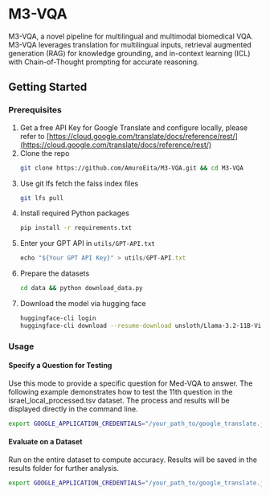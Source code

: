 # M3-VQA
M3-VQA, a novel pipeline for multilingual and multimodal biomedical VQA. M3-VQA leverages translation for multilingual inputs, retrieval augmented generation (RAG) for knowledge grounding, and in-context learning (ICL) with Chain-of-Thought prompting for accurate reasoning. 

## Getting Started

### Prerequisites

1. Get a free API Key for Google Translate and configure locally, please refer to [https://cloud.google.com/translate/docs/reference/rest/](https://cloud.google.com/translate/docs/reference/rest/)
2. Clone the repo
   ```sh
   git clone https://github.com/AmuroEita/M3-VQA.git && cd M3-VQA
   ```
3. Use git lfs fetch the faiss index files
   ```sh
   git lfs pull
   ```
4. Install required Python packages
   ```sh
   pip install -r requirements.txt
   ```
5. Enter your GPT API in `utils/GPT-API.txt`
   ```js
   echo "${Your GPT API Key}" > utils/GPT-API.txt

   ```
6. Prepare the datasets 
   ```sh
   cd data && python download_data.py
   ```
7. Download the model via hugging face
   ```sh
   huggingface-cli login
   huggingface-cli download --resume-download unsloth/Llama-3.2-11B-Vision-Instruct --local-dir Llama-3.2-11B-Vision-Instruct
   ```


### Usage

#### Specify a Question for Testing
Use this mode to provide a specific question for Med-VQA to answer. The following example demonstrates how to test the 11th question in the israel_local_processed.tsv dataset. The process and results will be displayed directly in the command line.
```sh
export GOOGLE_APPLICATION_CREDENTIALS="/your_path_to/google_translate.json" && python3 demo.py --dataset data/israel_local_processed.tsv --question_idx 11
```


#### Evaluate on a Dataset
Run on the entire dataset to compute accuracy. Results will be saved in the results folder for further analysis.
```sh
export GOOGLE_APPLICATION_CREDENTIALS="/your_path_to/google_translate.json" && python3 inference.py
```
